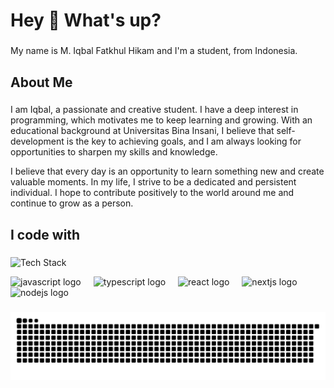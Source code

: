 <h1 align="left">Hey 👋 What's up?</h1>

###

<p align="left">My name is M. Iqbal Fatkhul Hikam and I'm a student, from Indonesia.</p>

###

<h2 align="left">About Me</h2>

###

<p align="left">
I am Iqbal, a passionate and creative student. I have a deep interest in programming, which motivates me to keep learning and growing. With an educational background at Universitas Bina Insani, I believe that self-development is the key to achieving goals, and I am always looking for opportunities to sharpen my skills and knowledge.

I believe that every day is an opportunity to learn something new and create valuable moments. In my life, I strive to be a dedicated and persistent individual. I hope to contribute positively to the world around me and continue to grow as a person.
</p>

###

<h2 align="left">I code with</h2>

###

<p align="left">
  <img src="https://skillicons.dev/icons?i=python,javascript,mysql,express,nodejs,git" alt="Tech Stack"/>
</p>


<div align="left">
  <img src="https://cdn.jsdelivr.net/gh/devicons/devicon/icons/javascript/javascript-original.svg" height="40" alt="javascript logo"  />
  <img width="12" />
  <img src="https://cdn.jsdelivr.net/gh/devicons/devicon/icons/typescript/typescript-original.svg" height="40" alt="typescript logo"  />
  <img width="12" />
  <img src="https://cdn.jsdelivr.net/gh/devicons/devicon/icons/react/react-original.svg" height="40" alt="react logo"  />
  <img width="12" />
  <img src="https://cdn.jsdelivr.net/gh/devicons/devicon/icons/nextjs/nextjs-original.svg" height="40" alt="nextjs logo"  />
  <img width="12" />
  <img src="https://cdn.jsdelivr.net/gh/devicons/devicon/icons/nodejs/nodejs-original.svg" height="40" alt="nodejs logo"  />
</div>

###

<img src="https://github.com/iqbalhikam/iqbal.readmi/blob/output/snake.svg" alt="Snake animation" />

###
